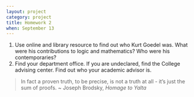 ```yaml
---
layout: project
category: project
title: Homework 2
when: September 13
---
```

1. Use online and library resource to find out who Kurt Goedel was.  What were his contributions to logic and mathematics?  Who were his contemporaries?  
2. Find your department office.  If you are undeclared, find the College advising center.  Find out who your academic advisor is.

> In fact a proven truth, to be precise, is not a truth at all - it’s just the sum of proofs. ~ Joseph Brodsky, *Homage to Yalta*
